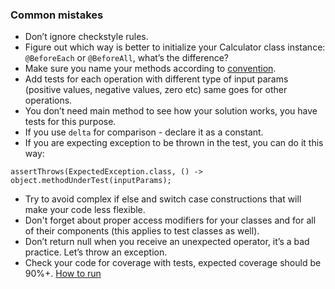 ### Common mistakes

* Don’t ignore checkstyle rules.
* Figure out which way is better to initialize your Calculator class instance: `@BeforeEach` or `@BeforeAll`, what’s the difference?
* Make sure you name your methods according to [convention](https://google.github.io/styleguide/javaguide.html#s5.2.3-method-names).
* Add tests for each operation with different type of input params (positive values, negative values, zero etc) same goes for other operations.
* You don’t need main method to see how your solution works, you have tests for this purpose.
* If you use `delta` for comparison - declare it as a constant.
* If you are expecting exception to be thrown in the test, you can do it this way:  
```
assertThrows(ExpectedException.class, () -> object.methodUnderTest(inputParams);
```
* Try to avoid complex if else and switch case constructions that will make your code less flexible.
* Don't forget about proper access modifiers for your classes and for all of their components (this applies to test classes as well).
* Don’t return null when you receive an unexpected operator, it’s a bad practice. Let’s throw an exception.
* Check your code for coverage with tests, expected coverage should be 90%+. [How to run](https://www.jetbrains.com/help/idea/running-test-with-coverage.html#run-config-with-coverage)
